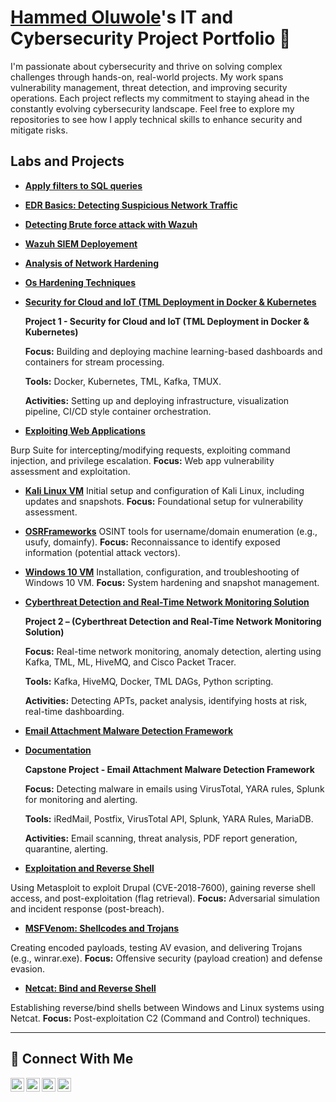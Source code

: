 # <a href="https://www.linkedin.com/in/oluwole-hammed-194756a0/)">Hammed Oluwole</a>'s IT and Cybersecurity Project Portfolio 🔐

I'm passionate about cybersecurity and thrive on solving complex challenges through hands-on, real-world projects. My work spans vulnerability management, threat detection, and improving security operations. Each project reflects my commitment to staying ahead in the constantly evolving cybersecurity landscape. Feel free to explore my repositories to see how I apply technical skills to enhance security and mitigate risks.

## Labs and Projects 
- **[Apply filters to SQL queries](https://docs.google.com/document/d/1Jk-JigaqtSk5aPMYbSAsxaXXX1SS_L9egn9wbU1t-pA/edit?usp=drive_link)**
- **[EDR Basics: Detecting Suspicious Network Traffic](https://github.com/Dynamo7001/SuricataandWazuh)**
- **[Detecting Brute force attack with Wazuh](https://github.com/Dynamo7001/SSHBruteForceAttack)**
- **[Wazuh SIEM Deployement](https://github.com/Dynamo7001/Wazuh-SIEM-Deployment)**
- **[ Analysis of Network Hardening](https://github.com/Dynamo7001/Networkhardening/tree/main)**
 - **[ Os Hardening Techniques](https://github.com/Dynamo7001/OShardening)**
- **[ Security for Cloud and IoT (TML Deployment in Docker & Kubernetes](https://drive.google.com/file/d/1xXVu6beZAPne1ZACltwPfThkEllHnGin/view?usp=sharing)**
 
  **Project 1 - Security for Cloud and IoT (TML Deployment in Docker & Kubernetes)**

    **Focus:** Building and deploying machine learning-based dashboards and containers for stream processing.

    **Tools:** Docker, Kubernetes, TML, Kafka, TMUX.

   **Activities:** Setting up and deploying infrastructure, visualization pipeline, CI/CD style container orchestration.
  
 - **[Exploiting Web Applications](https://drive.google.com/file/d/1A-oTUqgw0ChSQzwU6F89Fyf7N1G74HRI/view?usp=drive_link)**

Burp Suite for intercepting/modifying requests, exploiting command injection, and privilege escalation.
**Focus:** Web app vulnerability assessment and exploitation.

- **[Kali Linux VM](https://drive.google.com/file/d/1WW1-5pcYuFE9HlU9hZoMk3XctgX_XSBD/view?usp=drive_link)**
Initial setup and configuration of Kali Linux, including updates and snapshots.
**Focus:** Foundational setup for vulnerability assessment.

- **[OSRFrameworks](https://drive.google.com/file/d/1fnLbSSgLbf3-BCAc7XL8JwkpMkl6T03U/view?usp=drive_link)**
OSINT tools for username/domain enumeration (e.g., usufy, domainfy).
**Focus:** Reconnaissance to identify exposed information (potential attack vectors).

- **[Windows 10 VM](https://drive.google.com/file/d/1qF__tcOkDEtH0RUPlVfd7fIOj4L78LEk/view?usp=drive_link)**
Installation, configuration, and troubleshooting of Windows 10 VM.
**Focus:** System hardening and snapshot management.

- **[Cyberthreat Detection and Real-Time Network Monitoring Solution](https://drive.google.com/file/d/1RPFvjqeIL9KrhEmC0UpQejavYZbrGITR/view?usp=sharing)**

  **Project 2 – (Cyberthreat Detection and Real-Time Network Monitoring Solution)**

    **Focus:** Real-time network monitoring, anomaly detection, alerting using Kafka, TML, ML, HiveMQ, and Cisco Packet Tracer.

    **Tools:** Kafka, HiveMQ, Docker, TML DAGs, Python scripting.

    **Activities:** Detecting APTs, packet analysis, identifying hosts at risk, real-time dashboarding.
  
- **[Email Attachment Malware Detection Framework](https://docs.google.com/presentation/d/13MbkJHBBwCoCbxpJuk7vvRbOfx_ZrHtg/edit?usp=sharing&ouid=117209426990201025432&rtpof=true&sd=true)**
- **[Documentation](https://docs.google.com/document/d/1RnwZPCTLKJm9n1Y4wah_Ezge1I6iYiUX/edit?usp=drive_link&ouid=117209426990201025432&rtpof=true&sd=true)**

  **Capstone Project - Email Attachment Malware Detection Framework**

  **Focus:** Detecting malware in emails using VirusTotal, YARA rules, Splunk for monitoring and alerting.

   **Tools:** iRedMail, Postfix, VirusTotal API, Splunk, YARA Rules, MariaDB.

    **Activities:** Email scanning, threat analysis, PDF report generation, quarantine, alerting.
  
- **[Exploitation and Reverse Shell](https://drive.google.com/file/d/1Cytax2ZmX8lTCCQ7CTfnsBUKtKClPHfj/view?usp=drive_link)**

Using Metasploit to exploit Drupal (CVE-2018-7600), gaining reverse shell access, and post-exploitation (flag retrieval).
**Focus:** Adversarial simulation and incident response (post-breach).
  
- **[MSFVenom: Shellcodes and Trojans](https://drive.google.com/file/d/14IyZYCGC7ibpPFGY8XqSBDKsYEdolCHd/view?usp=drive_link)**

Creating encoded payloads, testing AV evasion, and delivering Trojans (e.g., winrar.exe).
**Focus:** Offensive security (payload creation) and defense evasion.

- **[Netcat: Bind and Reverse Shell](https://drive.google.com/file/d/1O2FMDMTAt0jRfsb0vTphAMRyQWvrYw9Z/view?usp=drive_link)**

Establishing reverse/bind shells between Windows and Linux systems using Netcat.
**Focus:** Post-exploitation C2 (Command and Control) techniques.
<hr/>

## 🤳 Connect With Me

[<img align="left" alt="___________ | YouTube" width="22px" src="https://cdn.jsdelivr.net/npm/simple-icons@v3/icons/youtube.svg" />][youtube]
[<img align="left" alt="___________ | Twitter" width="22px" src="https://cdn.jsdelivr.net/npm/simple-icons@v3/icons/twitter.svg" />][twitter]
[<img align="left" alt="___________ | LinkedIn" width="22px" src="https://cdn.jsdelivr.net/npm/simple-icons@v3/icons/linkedin.svg" />][linkedin]
[<img align="left" alt="___________ | Instagram" width="22px" src="https://cdn.jsdelivr.net/npm/simple-icons@v3/icons/instagram.svg" />][instagram]

[twitter]: https://x.com/HammedOluwole
[youtube]: https://www.youtube.com/c/___________
[instagram]: https://www.instagram.com/hammedo126/
[linkedin]: https://www.linkedin.com/in/oluwole-hammed-194756a0/

<!--
<img width="35" alt="image" src="https://github.com/user-attachments/assets/2f41c7cd-5ea8-4475-b451-a37161b6c3fb"> 
<img width="35" alt="image" src="https://github.com/user-attachments/assets/77649969-9910-4994-8b96-74a116cfb2a8">
-->
